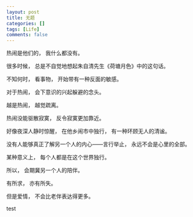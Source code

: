 ```yaml
---
layout: post
title: 无题
categories: []
tags: [Life]
comments: false
---
```


热闹是他们的， 我什么都没有。 
 
很多时候， 总是不自觉地想起朱自清先生《荷塘月色》中的这句话。 
 
不知何时， 看事物， 开始带有一种反面的敏感。 
 
对于热闹， 会下意识的兴起躲避的念头。 
 
越是热闹， 越觉疏离。 
 
热闹没能驱散寂寞， 反令寂寞更加靠近。 
 
好像夜深人静时惊醒， 在他乡闹市中独行， 有一种环顾无人的清谧。 
 
没有人能够真正了解另一个人的内心——言行举止， 永远不会是心里的全部。 
 
某种意义上， 每个人都是在这个世界独行。 

所以， 会期冀另一个人的陪伴。 

有所求， 亦有所失。 

但是爱情， 不会比老伴表达得更多。 



test

